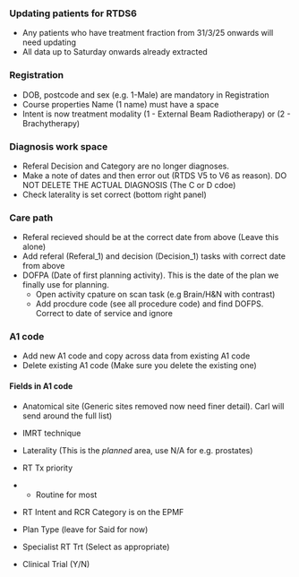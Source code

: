 ### Updating patients for RTDS6
- Any patients who have treatment fraction from 31/3/25 onwards will need updating
- All data up to Saturday onwards already extracted
### Registration
- DOB, postcode and sex (e.g. 1-Male) are mandatory in Registration
- Course properties Name (1 name) must have a space
- Intent is now treatment modality (1 - External Beam Radiotherapy) or (2 - Brachytherapy)
### Diagnosis work space
- Referal Decision and Category are no longer diagnoses.
- Make a note of dates and then error out (RTDS V5 to V6 as reason).  DO NOT DELETE THE ACTUAL DIAGNOSIS (The C or D cdoe)
- Check laterality is set correct (bottom right panel)
### Care path
- Referal recieved should be at the correct date from above (Leave this alone)
- Add referal (Referal_1) and decision (Decision_1) tasks with correct date from above
- DOFPA (Date of first planning activity). This is the date of the plan we finally use for planning.
  - Open activity cpature on scan task (e.g Brain/H&N with contrast)
  - Add procdure code (see all procedure code) and find DOFPS. Correct to date of service and ignore
### A1 code
- Add new A1 code and copy across data from existing A1 code
- Delete existing A1 code (Make sure you delete the existing one)

#### Fields in A1 code
- Anatomical site (Generic sites removed now need finer detail). Carl will send around the full list)
- IMRT technique
- Laterality (This is the _planned_ area, use N/A for e.g. prostates)
- RT Tx priority
-  - Routine for most
 
- RT Intent and RCR Category is on the EPMF
- Plan Type (leave for Said for now)
- Specialist RT Trt (Select as appropriate)
- Clinical Trial (Y/N)
